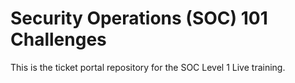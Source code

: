# Security Operations (SOC) 101 Challenges
This is the ticket portal repository for the SOC Level 1 Live training.
